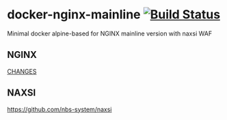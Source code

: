 # docker-nginx-mainline [![Build Status](https://travis-ci.org/edoz90/docker-nginx-mainline-naxsi.svg?branch=master)](https://travis-ci.org/edoz90/docker-nginx-mainline-naxsi)
Minimal docker alpine-based for NGINX mainline version with naxsi WAF

## NGINX

[CHANGES](https://nginx.org/en/CHANGES)

## NAXSI

https://github.com/nbs-system/naxsi
